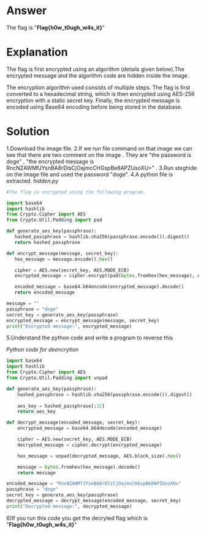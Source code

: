 # Answer
The flag is "**Flag{h0w_t0ugh_w4s_it}**"

# Explanation
The flag is first encrypted using an algorithm (details given below).The encrypted message and the algorithm code are hidden inside the image.

The encryption algorithm used consists of multiple steps. The flag is first converted to a hexadecimal string, which is then encrypted using AES-256 encryption with a static secret key. Finally, the encrypted message is encoded using Base64 encoding before being stored in the database.

# Solution
1.Download the image file.
2.If we run file command on that image we can see that there are two comment on the image . They are "the password is doge" , "the encrypted message is RncNZAWMfJYsnBA8rDlsCjOajmcCHGspBe8APZUsoXU=" .
3.Run steghide on the image file and used the password "doge".
4.A python file is extracted.
 *hidden.py*
 ```python
#The flag is encrypted using the following program.

import base64
import hashlib
from Crypto.Cipher import AES
from Crypto.Util.Padding import pad

def generate_aes_key(passphrase):
    hashed_passphrase = hashlib.sha256(passphrase.encode()).digest()
    return hashed_passphrase

def encrypt_message(message, secret_key):
    hex_message = message.encode().hex()

    cipher = AES.new(secret_key, AES.MODE_ECB)
    encrypted_message = cipher.encrypt(pad(bytes.fromhex(hex_message), AES.block_size))

    encoded_message = base64.b64encode(encrypted_message).decode()
    return encoded_message

message = ""
passphrase = "doge"
secret_key = generate_aes_key(passphrase)
encrypted_message = encrypt_message(message, secret_key)
print("Encrypted message:", encrypted_message)
```

5.Understand the python code and write a program to reverse this 

*Python code for deencrytion*
```python
import base64
import hashlib
from Crypto.Cipher import AES
from Crypto.Util.Padding import unpad

def generate_aes_key(passphrase):
    hashed_passphrase = hashlib.sha256(passphrase.encode()).digest()
    
    aes_key = hashed_passphrase[:32]
    return aes_key

def decrypt_message(encoded_message, secret_key):
    encrypted_message = base64.b64decode(encoded_message)

    cipher = AES.new(secret_key, AES.MODE_ECB)
    decrypted_message = cipher.decrypt(encrypted_message)

    hex_message = unpad(decrypted_message, AES.block_size).hex()

    message = bytes.fromhex(hex_message).decode()
    return message

encoded_message = "RncNZAWMfJYsnBA8rDlsCjOajmcCHGspBe8APZUsoXU="
passphrase = "doge"
secret_key = generate_aes_key(passphrase)
decrypted_message = decrypt_message(encoded_message, secret_key)
print("Decrypted message:", decrypted_message)
```

6)If you run this code you get the decryted flag which is "**Flag{h0w_t0ugh_w4s_it}**"
